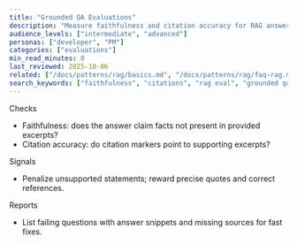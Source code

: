 ```yaml
---
title: "Grounded QA Evaluations"
description: "Measure faithfulness and citation accuracy for RAG answers."
audience_levels: ["intermediate", "advanced"]
personas: ["developer", "PM"]
categories: ["evaluations"]
min_read_minutes: 8
last_reviewed: 2025-10-06
related: ["/docs/patterns/rag/basics.md", "/docs/patterns/rag/faq-rag.md"]
search_keywords: ["faithfulness", "citations", "rag eval", "grounded qa"]
---
```


Checks

- Faithfulness: does the answer claim facts not present in provided excerpts?
- Citation accuracy: do citation markers point to supporting excerpts?

Signals

- Penalize unsupported statements; reward precise quotes and correct references.

Reports

- List failing questions with answer snippets and missing sources for fast fixes.

